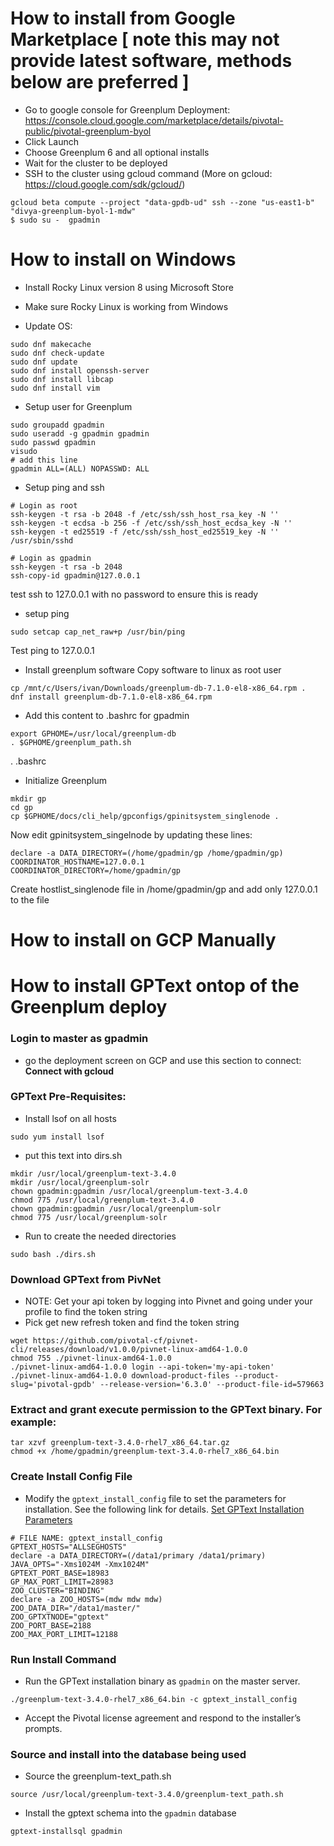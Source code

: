 # How to install from Google Marketplace [ note this may not provide latest software, methods below are preferred ]
- Go to google console for Greenplum Deployment: https://console.cloud.google.com/marketplace/details/pivotal-public/pivotal-greenplum-byol
- Click Launch
- Choose Greenplum 6 and all optional installs
- Wait for the cluster to be deployed
- SSH to the cluster using gcloud command (More on gcloud: https://cloud.google.com/sdk/gcloud/)

```
gcloud beta compute --project "data-gpdb-ud" ssh --zone "us-east1-b" "divya-greenplum-byol-1-mdw"
$ sudo su -  gpadmin
```

# How to install on Windows
- Install Rocky Linux version 8 using Microsoft Store
- Make sure Rocky Linux is working from Windows

- Update OS:
```
sudo dnf makecache
sudo dnf check-update
sudo dnf update
sudo dnf install openssh-server
sudo dnf install libcap
sudo dnf install vim
```

- Setup user for Greenplum
```
sudo groupadd gpadmin
sudo useradd -g gpadmin gpadmin
sudo passwd gpadmin
visudo
# add this line
gpadmin ALL=(ALL) NOPASSWD: ALL
```

- Setup ping and ssh
```
# Login as root
ssh-keygen -t rsa -b 2048 -f /etc/ssh/ssh_host_rsa_key -N ''
ssh-keygen -t ecdsa -b 256 -f /etc/ssh/ssh_host_ecdsa_key -N ''
ssh-keygen -t ed25519 -f /etc/ssh/ssh_host_ed25519_key -N ''
/usr/sbin/sshd

# Login as gpadmin
ssh-keygen -t rsa -b 2048
ssh-copy-id gpadmin@127.0.0.1
```
test ssh to 127.0.0.1 with no password to ensure this is ready

- setup ping
```
sudo setcap cap_net_raw+p /usr/bin/ping
```
Test ping to 127.0.0.1

- Install greenplum software
Copy software to linux as root user
```
cp /mnt/c/Users/ivan/Downloads/greenplum-db-7.1.0-el8-x86_64.rpm .
dnf install greenplum-db-7.1.0-el8-x86_64.rpm
```

- Add this content to .bashrc for gpadmin
```
export GPHOME=/usr/local/greenplum-db
. $GPHOME/greenplum_path.sh
```
. .bashrc

- Initialize Greenplum
```
mkdir gp
cd gp
cp $GPHOME/docs/cli_help/gpconfigs/gpinitsystem_singlenode .
```
Now edit gpinitsystem_singelnode by updating these lines:
```
declare -a DATA_DIRECTORY=(/home/gpadmin/gp /home/gpadmin/gp)
COORDINATOR_HOSTNAME=127.0.0.1
COORDINATOR_DIRECTORY=/home/gpadmin/gp
```

Create hostlist_singlenode file in /home/gpadmin/gp and add only 127.0.0.1 to the file



# How to install on GCP Manually



# How to install GPText ontop of the Greenplum deploy

### Login to master as gpadmin
* go the deployment screen on GCP and use this section to connect: **Connect with gcloud**

### GPText Pre-Requisites:
- Install lsof on all hosts
```
sudo yum install lsof
```
- put this text into dirs.sh 
```
mkdir /usr/local/greenplum-text-3.4.0
mkdir /usr/local/greenplum-solr
chown gpadmin:gpadmin /usr/local/greenplum-text-3.4.0
chmod 775 /usr/local/greenplum-text-3.4.0
chown gpadmin:gpadmin /usr/local/greenplum-solr
chmod 775 /usr/local/greenplum-solr
````
- Run to create the needed directories
```
sudo bash ./dirs.sh
```

### Download GPText from PivNet
* NOTE: Get your api token by logging into Pivnet and going under your profile to find the token string
* Pick get new refresh token and find the token string
```
wget https://github.com/pivotal-cf/pivnet-cli/releases/download/v1.0.0/pivnet-linux-amd64-1.0.0
chmod 755 ./pivnet-linux-amd64-1.0.0
./pivnet-linux-amd64-1.0.0 login --api-token='my-api-token' 
./pivnet-linux-amd64-1.0.0 download-product-files --product-slug='pivotal-gpdb' --release-version='6.3.0' --product-file-id=579663
```

### Extract and grant execute permission to the GPText binary. For example:
```
tar xzvf greenplum-text-3.4.0-rhel7_x86_64.tar.gz
chmod +x /home/gpadmin/greenplum-text-3.4.0-rhel7_x86_64.bin
```

### Create Install Config File

* Modify the `gptext_install_config` file to set the parameters for installation. See the following link for details. [Set GPText Installation Parameters](http://gptext.docs.pivotal.io/340/topics/installing.html#topic1__edit_config)

```
# FILE NAME: gptext_install_config
GPTEXT_HOSTS="ALLSEGHOSTS"
declare -a DATA_DIRECTORY=(/data1/primary /data1/primary)
JAVA_OPTS="-Xms1024M -Xmx1024M"
GPTEXT_PORT_BASE=18983
GP_MAX_PORT_LIMIT=28983
ZOO_CLUSTER="BINDING"
declare -a ZOO_HOSTS=(mdw mdw mdw)
ZOO_DATA_DIR="/data1/master/"
ZOO_GPTXTNODE="gptext"
ZOO_PORT_BASE=2188
ZOO_MAX_PORT_LIMIT=12188
```

### Run Install Command

* Run the GPText installation binary as `gpadmin` on the master server.

```
./greenplum-text-3.4.0-rhel7_x86_64.bin -c gptext_install_config
```

* Accept the Pivotal license agreement and respond to the installer’s prompts.

### Source and install into the database being used
* Source the greenplum-text_path.sh
```
source /usr/local/greenplum-text-3.4.0/greenplum-text_path.sh
```

* Install the gptext schema into the `gpadmin` database
```
gptext-installsql gpadmin
```
